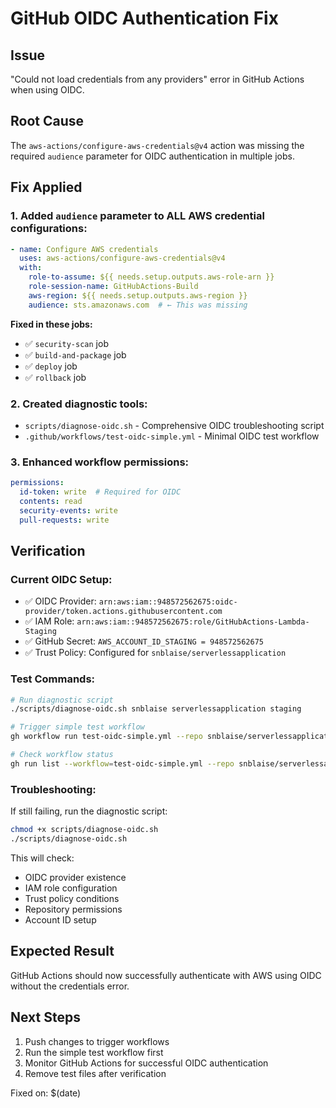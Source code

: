 # GitHub OIDC Authentication Fix

## Issue
"Could not load credentials from any providers" error in GitHub Actions when using OIDC.

## Root Cause
The `aws-actions/configure-aws-credentials@v4` action was missing the required `audience` parameter for OIDC authentication in multiple jobs.

## Fix Applied

### 1. Added `audience` parameter to ALL AWS credential configurations:
```yaml
- name: Configure AWS credentials
  uses: aws-actions/configure-aws-credentials@v4
  with:
    role-to-assume: ${{ needs.setup.outputs.aws-role-arn }}
    role-session-name: GitHubActions-Build
    aws-region: ${{ needs.setup.outputs.aws-region }}
    audience: sts.amazonaws.com  # ← This was missing
```

**Fixed in these jobs:**
- ✅ `security-scan` job
- ✅ `build-and-package` job  
- ✅ `deploy` job
- ✅ `rollback` job

### 2. Created diagnostic tools:
- `scripts/diagnose-oidc.sh` - Comprehensive OIDC troubleshooting script
- `.github/workflows/test-oidc-simple.yml` - Minimal OIDC test workflow

### 3. Enhanced workflow permissions:
```yaml
permissions:
  id-token: write  # Required for OIDC
  contents: read
  security-events: write
  pull-requests: write
```

## Verification

### Current OIDC Setup:
- ✅ OIDC Provider: `arn:aws:iam::948572562675:oidc-provider/token.actions.githubusercontent.com`
- ✅ IAM Role: `arn:aws:iam::948572562675:role/GitHubActions-Lambda-Staging`
- ✅ GitHub Secret: `AWS_ACCOUNT_ID_STAGING = 948572562675`
- ✅ Trust Policy: Configured for `snblaise/serverlessapplication`

### Test Commands:
```bash
# Run diagnostic script
./scripts/diagnose-oidc.sh snblaise serverlessapplication staging

# Trigger simple test workflow
gh workflow run test-oidc-simple.yml --repo snblaise/serverlessapplication

# Check workflow status
gh run list --workflow=test-oidc-simple.yml --repo snblaise/serverlessapplication
```

### Troubleshooting:
If still failing, run the diagnostic script:
```bash
chmod +x scripts/diagnose-oidc.sh
./scripts/diagnose-oidc.sh
```

This will check:
- OIDC provider existence
- IAM role configuration
- Trust policy conditions
- Repository permissions
- Account ID setup

## Expected Result
GitHub Actions should now successfully authenticate with AWS using OIDC without the credentials error.

## Next Steps
1. Push changes to trigger workflows
2. Run the simple test workflow first
3. Monitor GitHub Actions for successful OIDC authentication
4. Remove test files after verification

Fixed on: $(date)